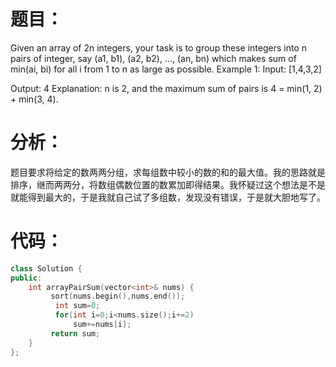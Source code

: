 题目：
==
Given an array of 2n integers, your task is to group these integers into n pairs of integer, say (a1, b1), (a2, b2), ..., (an, bn) which makes sum of min(ai, bi) for all i from 1 to n as large as possible. 
Example 1:
Input: [1,4,3,2]

Output: 4
Explanation: n is 2, and the maximum sum of pairs is 4 = min(1, 2) + min(3, 4).

分析：
==
题目要求将给定的数两两分组，求每组数中较小的数的和的最大值。我的思路就是排序，继而两两分，将数组偶数位置的数累加即得结果。我怀疑过这个想法是不是就能得到最大的，于是我就自己试了多组数，发现没有错误，于是就大胆地写了。

代码：
==
```C++
class Solution {
public:
    int arrayPairSum(vector<int>& nums) {
         sort(nums.begin(),nums.end());
          int sum=0;
          for(int i=0;i<nums.size();i+=2)
              sum+=nums[i];
         return sum;
    }
};
```
